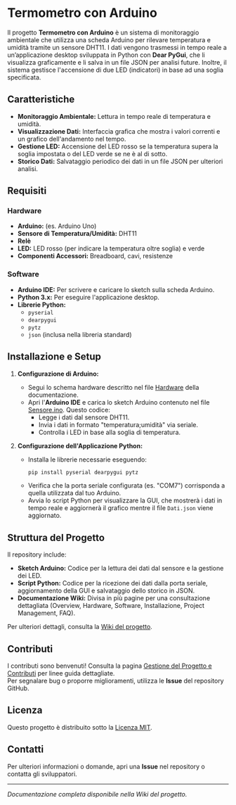 # Termometro con Arduino

Il progetto **Termometro con Arduino** è un sistema di monitoraggio ambientale che utilizza una scheda Arduino per rilevare temperatura e umidità tramite un sensore DHT11. I dati vengono trasmessi in tempo reale a un’applicazione desktop sviluppata in Python con **Dear PyGui**, che li visualizza graficamente e li salva in un file JSON per analisi future. Inoltre, il sistema gestisce l'accensione di due LED (indicatori) in base ad una soglia specificata.

## Caratteristiche

- **Monitoraggio Ambientale:** Lettura in tempo reale di temperatura e umidità.
- **Visualizzazione Dati:** Interfaccia grafica che mostra i valori correnti e un grafico dell'andamento nel tempo.
- **Gestione LED:** Accensione del LED rosso se la temperatura supera la soglia impostata o del LED verde se ne è al di sotto.
- **Storico Dati:** Salvataggio periodico dei dati in un file JSON per ulteriori analisi.

## Requisiti

### Hardware
- **Arduino:** (es. Arduino Uno)
- **Sensore di Temperatura/Umidità:** DHT11
- **Relè**
- **LED:** LED rosso (per indicare la temperatura oltre soglia) e verde
- **Componenti Accessori:** Breadboard, cavi, resistenze

### Software
- **Arduino IDE:** Per scrivere e caricare lo sketch sulla scheda Arduino.
- **Python 3.x:** Per eseguire l'applicazione desktop.
- **Librerie Python:**
  - `pyserial`
  - `dearpygui`
  - `pytz`
  - `json` (inclusa nella libreria standard)

## Installazione e Setup

1. **Configurazione di Arduino:**
   - Segui lo schema hardware descritto nel file [Hardware](./Hardware) della documentazione.
   - Apri l'**Arduino IDE** e carica lo sketch Arduino contenuto nel file [Sensore.ino](https://github.com/CristianGamma0/TemperaturaProg/blob/main/Sensore.ino). Questo codice:
     - Legge i dati dal sensore DHT11.
     - Invia i dati in formato "temperatura;umidità" via seriale.
     - Controlla i LED in base alla soglia di temperatura.

2. **Configurazione dell'Applicazione Python:**
   - Installa le librerie necessarie eseguendo:
     ```bash
     pip install pyserial dearpygui pytz
     ```
   - Verifica che la porta seriale configurata (es. "COM7") corrisponda a quella utilizzata dal tuo Arduino.
   - Avvia lo script Python per visualizzare la GUI, che mostrerà i dati in tempo reale e aggiornerà il grafico mentre il file `Dati.json` viene aggiornato.

## Struttura del Progetto

Il repository include:
- **Sketch Arduino:** Codice per la lettura dei dati dal sensore e la gestione dei LED.
- **Script Python:** Codice per la ricezione dei dati dalla porta seriale, aggiornamento della GUI e salvataggio dello storico in JSON.
- **Documentazione Wiki:** Divisa in più pagine per una consultazione dettagliata (Overview, Hardware, Software, Installazione, Project Management, FAQ).

Per ulteriori dettagli, consulta la [Wiki del progetto](./Wiki).

## Contributi

I contributi sono benvenuti! Consulta la pagina [Gestione del Progetto e Contributi](./ProjectManagement) per linee guida dettagliate.  
Per segnalare bug o proporre miglioramenti, utilizza le **Issue** del repository GitHub.

## Licenza

Questo progetto è distribuito sotto la [Licenza MIT](LICENSE).

## Contatti

Per ulteriori informazioni o domande, apri una **Issue** nel repository o contatta gli sviluppatori.

---

*Documentazione completa disponibile nella Wiki del progetto.*
